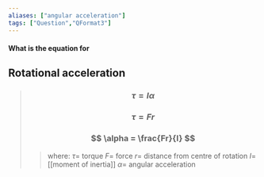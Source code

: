 ```yaml
---
aliases: ["angular acceleration"]
tags: ["Question","QFormat3"]
---
```


#### What is the equation for
## Rotational acceleration
> ### $$ \tau = I \alpha $$ 
> ### $$ \tau = Fr $$
> ### $$ \alpha = \frac{Fr}{I} $$
>> where:
>> $\tau=$ torque
>> $F=$ force
>> $r=$ distance from centre of rotation
>> $I=$ [[moment of inertia]]
>> $\alpha=$ angular acceleration